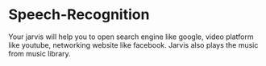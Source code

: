 # Speech-Recognition
Your jarvis will help you to open search engine like google, video platform like youtube, networking website like facebook. Jarvis also plays the music from music library.  
